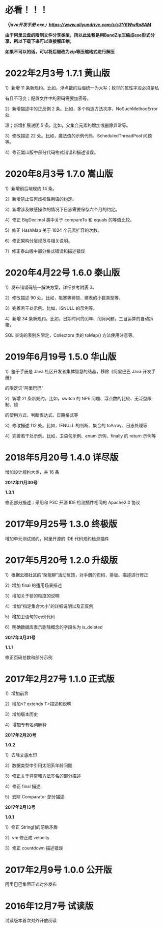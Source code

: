 # 必看！！！
**_「java开发手册.exe」https://www.aliyundrive.com/s/s3Y6WwRp8AM_**

**由于阿里云盘的限制文件分享类型，所以此处我是用BandZip压缩成exe形式分享，所以下载下来可以直接解压缩，**

**如果不可以的话，可以将后缀改为zip等压缩格式进行解压**

# 2022年2月3号  1.7.1 黄山版


1）新增 11 条新规约。比如，浮点数的后缀统一为大写；枚举的属性字段必须是私

有且不可变；配置文件中的密码需要加密等。

2）新增描述中的正反例 2 条。比如，多个构造方法次序、NoSuchMethodError 处

理；新增扩展说明 5 条。比如，父集合元素的增加或删除异常等。

3）修改描述 22 处。比如，魔法值的示例代码、ScheduledThreadPool 问题等。

4）修正嵩山版中部分代码格式错误和描述错误。

# 2020年8月3号  1.7.0 嵩山版


1）新增前后端规约 14 条。

2）新增禁止任何歧视性用语的约定。

3）新增涉及敏感操作的情况下日志需要保存六个月的约定。

4）修正 BigDecimal 类中关于 compareTo 和 equals 的等值比较。

5）修正 HashMap 关于 1024 个元素扩容的次数。

6）修正架构分层规范与相关说明。

7）修正泰山版中部分格式错误和描述错误

# 2020年4月22号  1.6.0 泰山版


1）发布错误码统一解决方案，详细参考附表 3。

2）修改描述 90 处。比如，阻塞等待锁、建表的小数类型等。

3）完善若干处示例。比如，ISNULL 的示例等。

4）新增 34 条新规约。比如，日期时间的闰年、闰月问题，三目运算的自动拆箱，

SQL 查询的表别名限定，Collectors 类的 toMap() 方法使用注意等。

# 2019年6月19号  1.5.0 华山版


1）鉴于手册是 Java 社区开发者集体智慧的结晶，移除《阿里巴巴 Java 开发手册》

的限定词“阿里巴巴”

2）新增 21 条新规约。比如，switch 的 NPE 问题、浮点数的比较、无泛型限制、锁

的使用方式、判断表达式、日期格式等

3）修改描述 112 处。比如，IFNULL 的判断、集合的 toArray、日志处理等

4）完善若干处示例。比如，卫语句示例、enum 示例、finally 的 return 示例等

# 2018年5月20号  1.4.0 详尽版

增加设计规约大类，共 16 条

**2017年11月30号**

**1.3.1**

修正部分描述；采用和 P3C 开源 IDE 检测插件相同的 Apache2.0 协议

# 2017年9月25号  1.3.0 终极版


增加单元测试规约，阿里开源的 IDE 代码规约检测插件

# 2017年5月20号  1.2.0 升级版


1）根据云栖社区的“聚能聊”活动反馈，对手册的页码、排版、描述进行修正

2）增加 final 的适用场景描述

3）增加关于锁的粒度的说明

4）增加“指定集合大小”的详细说明以及正反例

5）增加卫语句的示例代码

6）明确数据库表示删除概念的字段名为 is_deleted

**2017年3月31号**

**1.1.1**

修正页码总数和部分示例

# 2017年2月27号  1.1.0 正式版

1）增加前言

2）增加<? extends T>描述和说明

3）增加版本历史

4）增加专有名词解释

**2017年2月20号**

**1.0.2**

1）去除文底水印

2）数据类型中引用太阳系年龄问题

3）修正关于异常和方法签名的部分描述

4）修正 final 描述

5）去除 Comparator 部分描述

**2017年2月13号**

**1.0.1**

1）修正 String[]的前后矛盾

2）vm 修正成 velocity

3）修正 countdown 描述错误

# 2017年2月9号  1.0.0 公开版


阿里巴巴集团正式对外发布

# 2016年12月7号  试读版

试读版本首次对外开放阅读
